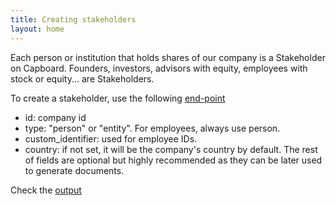 ```yaml
---
title: Creating stakeholders
layout: home
---
```

Each person or institution that holds shares of our company is a Stakeholder on Capboard. Founders, investors, advisors with equity, employees with stock or equity... are Stakeholders.


To create a stakeholder, use the following [end-point](https://www.capboard.io/api/docs#/stakeholders/post_api_stakeholders)
- id: company id
- type: "person" or "entity". For employees, always use person.
- custom_identifier: used for employee IDs.
- country: if not set, it will be the company's country by default.
The rest of fields are optional but highly recommended as they can be later used to generate documents.

Check the [output](https://www.capboard.io/api/docs#model-Stakeholder)
